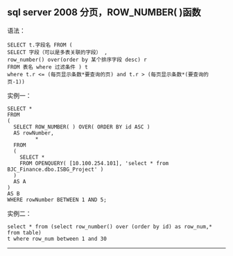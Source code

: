 


<span id= "20173301">sql server 2008 分页，ROW_NUMBER( )函数</span>
----------




语法：

	SELECT t.字段名 FROM (
	SELECT 字段（可以是多表关联的字段） ,
	row_number() over(order by 某个排序字段 desc) r 
	FROM 表名 where 过滤条件 ) t 
	where t.r <= (每页显示条数*要查询的页) and t.r > (每页显示条数*(要查询的页-1))

实例一：


	
	SELECT *
	FROM
	(
	  SELECT ROW_NUMBER( ) OVER( ORDER BY id ASC )
	  AS rowNumber,
	         *
	  FROM
	  (
	    SELECT *
	    FROM OPENQUERY( [10.100.254.101], 'select * from BJC_Finance.dbo.ISBG_Project' )
	  )
	  AS A
	)
	AS B
	WHERE rowNumber BETWEEN 1 AND 5;

实例二：
	
	select * from (select row_number() over (order by id) as row_num,* from table)
	t where row_num between 1 and 30


----------




